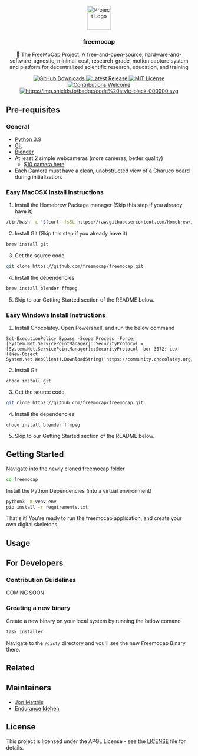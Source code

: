 <p align="center">
    <img src="https://raw.githubusercontent.com/freemocap/freemocap/main/assets/logo/freemocap-logo-black-border.svg" height="64" alt="Project Logo">
</p>
<h3 align="center">freemocap</h3>
<p align="center">📝 The FreeMoCap Project: A free-and-open-source, hardware-and-software-agnostic, minimal-cost, research-grade, motion capture system and platform for decentralized scientific research, education, and training</p>
<p align="center">
    <a href="https://github.com/freemocap/freemocap/releases">
        <img src="https://img.shields.io/github/downloads/freemocap/freemocap/total.svg" alt="GitHub Downloads">
    </a>
    <a href="https://github.com/freemocap/freemocap/releases/latest">
        <img src="https://img.shields.io/github/release/freemocap/freemocap.svg" alt="Latest Release">
    </a>
    <a href="https://github.com/freemocap/freemocap/blob/main/LICENSE">
        <img src="https://img.shields.io/badge/license-AGPL-blue.svg" alt="MIT License">
    </a>
    <a href="https://github.com/freemocap/freemocap/issues">
        <img src="https://img.shields.io/badge/contributions-welcome-ff69b4.svg" alt="Contributions Welcome">
    </a>
  <a href="https://github.com/psf/black">
    <img alt="https://img.shields.io/badge/code%20style-black-000000.svg" src="https://img.shields.io/badge/code%20style-black-000000.svg">
  </a>
</p>



## Pre-requisites

### General
- [Python 3.9](https://www.python.org/downloads/release/python-390/)
- [Git](https://www.atlassian.com/git/tutorials/install-git)
- [Blender](https://www.blender.org/download/)
- At least 2 simple webcameras (more cameras, better quality)
    - [$10 camera here](https://www.amazon.com/1080P-Full-Webcam-Microphone-Conferencing/dp/B09JFPFVY4/ref=asc_df_B09JFPFVY4/?tag=hyprod-20&linkCode=df0&hvadid=563548498710&hvpos=&hvnetw=g&hvrand=17033983634274965573&hvpone=&hvptwo=&hvqmt=&hvdev=c&hvdvcmdl=&hvlocint=&hvlocphy=9028321&hvtargid=pla-1629009316502&psc=1)
- Each Camera must have a clean, unobstructed view of a Charuco board during initialization.
    

### Easy MacOSX Install Instructions
1. Install the Homebrew Package manager (Skip this step if you already have it)
```bash
/bin/bash -c "$(curl -fsSL https://raw.githubusercontent.com/Homebrew/install/HEAD/install.sh)"
```
2. Install Git (Skip this step if you already have it)
```bash
brew install git
```
3. Get the source code.
```bash
git clone https://github.com/freemocap/freemocap.git
```
4. Install the dependencies
```bash
brew install blender ffmpeg
```
5. Skip to our Getting Started section of the README below.

### Easy Windows Install Instructions
1. Install Chocolatey. Open Powershell, and run the below command
```commandline
Set-ExecutionPolicy Bypass -Scope Process -Force; [System.Net.ServicePointManager]::SecurityProtocol = [System.Net.ServicePointManager]::SecurityProtocol -bor 3072; iex ((New-Object System.Net.WebClient).DownloadString('https://community.chocolatey.org/install.ps1'))
```
2. Install Git
```commandline
choco install git
```
3. Get the source code.
```bash
git clone https://github.com/freemocap/freemocap.git
```
4. Install the dependencies
```commandline
choco install blender ffmpeg
```
5. Skip to our Getting Started section of the README below.

## Getting Started

Navigate into the newly cloned freemocap folder
```bash
cd freemocap
```

Install the Python Dependencies (into a virtual environment)
```bash
python3 -m venv env
pip install -r requirements.txt
```

That's it! You're ready to run the freemocap application, and create your own digital skeletons.

## Usage

## For Developers

### Contribution Guidelines

COMING SOON

### Creating a new binary

Create a new binary on your local system by running the below comand
```bash
task installer
```

Navigate to the `/dist/` directory and you'll see the new Freemocap Binary there.

## Related

[//]: # (* [project-name]&#40;#&#41; - Project description)

## Maintainers

* [Jon Matthis](https://github.com/jonmatthis)
* [Endurance Idehen](https://github.com/endurance)

## License
This project is licensed under the APGL License - see the [LICENSE](LICENSE) file for details.